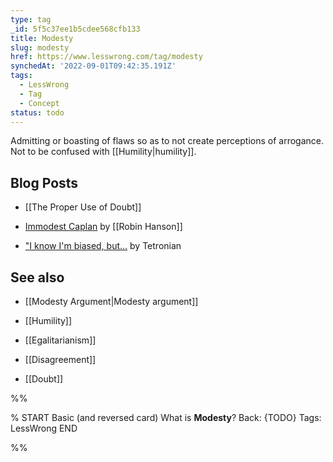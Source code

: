 ```yaml
---
type: tag
_id: 5f5c37ee1b5cdee568cfb133
title: Modesty
slug: modesty
href: https://www.lesswrong.com/tag/modesty
synchedAt: '2022-09-01T09:42:35.191Z'
tags:
  - LessWrong
  - Tag
  - Concept
status: todo
---
```


Admitting or boasting of flaws so as to not create perceptions of arrogance. Not to be confused with [[Humility|humility]].

Blog Posts
----------

* [[The Proper Use of Doubt]]

* [Immodest Caplan](http://www.overcomingbias.com/2008/09/immodest-caplan.html) by [[Robin Hanson]]

* ["I know I'm biased, but...](http://lesswrong.com/lw/5n6/i_know_im_biased_but/) by Tetronian

See also
--------

* [[Modesty Argument|Modesty argument]]

* [[Humility]]

* [[Egalitarianism]]

* [[Disagreement]]

* [[Doubt]]


%%

% START
Basic (and reversed card)
What is **Modesty**?
Back: {TODO}
Tags: LessWrong
END

%%
	
